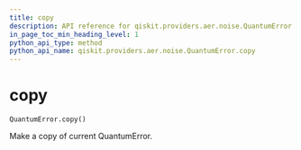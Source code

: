 ```yaml
---
title: copy
description: API reference for qiskit.providers.aer.noise.QuantumError.copy
in_page_toc_min_heading_level: 1
python_api_type: method
python_api_name: qiskit.providers.aer.noise.QuantumError.copy
---
```


# copy

<span id="qiskit.providers.aer.noise.QuantumError.copy" />

`QuantumError.copy()`

Make a copy of current QuantumError.


